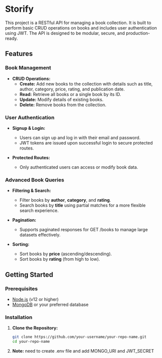 # Storify

This project is a RESTful API for managing a book collection. It is built to perform basic CRUD operations on books and includes user authentication using JWT. The API is designed to be modular, secure, and production-ready.

## Features

### Book Management
- **CRUD Operations:**  
  - **Create:** Add new books to the collection with details such as title, author, category, price, rating, and publication date.
  - **Read:** Retrieve all books or a single book by its ID.
  - **Update:** Modify details of existing books.
  - **Delete:** Remove books from the collection.

### User Authentication
- **Signup & Login:**  
  - Users can sign up and log in with their email and password.
  - JWT tokens are issued upon successful login to secure protected routes.
  
- **Protected Routes:**  
  - Only authenticated users can access or modify book data.

### Advanced Book Queries
- **Filtering & Search:**  
  - Filter books by **author**, **category**, and **rating**.
  - Search books by **title** using partial matches for a more flexible search experience.

- **Pagination:**  
  - Supports paginated responses for GET /books to manage large datasets effectively.

- **Sorting:**  
  - Sort books by **price** (ascending/descending).
  - Sort books by **rating** (from high to low).

## Getting Started

### Prerequisites
- [Node.js](https://nodejs.org/) (v12 or higher)
- [MongoDB](https://www.mongodb.com/) or your preferred database

### Installation

1. **Clone the Repository:**

   ```bash
   git clone https://github.com/your-username/your-repo-name.git
   cd your-repo-name
2. **Note:**
    need to create .env file and add
    MONGO_URI and 
    JWT_SECRET
    

